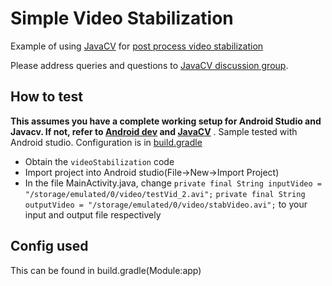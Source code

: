 Simple Video Stabilization
================

Example of using [JavaCV](https://github.com/bytedeco/javacv) for [post process video stabilization](https://cseweb.ucsd.edu/classes/fa03/cse252c/projects/skchow.pdf)

Please address queries and questions to [JavaCV discussion group](https://groups.google.com/forum/#!forum/javacv).


How to test
------------------------------
**This assumes you have a complete working setup for Android Studio and Javacv. If not, refer to [Android dev](http://developer.android.com/sdk/index.html) and [JavaCV](https://github.com/bytedeco/javacv)** . Sample tested with Android studio. Configuration is in [build.gradle](videoStablizaton/app/build.gradle)

* Obtain the `videoStabilization` code
* Import project into Android studio(File->New->Import Project)
* In the file MainActivity.java, change `private final String inputVideo = "/storage/emulated/0/video/testVid_2.avi";`
    `private final String outputVideo = "/storage/emulated/0/video/stabVideo.avi";`
to your input and output file respectively

Config used
--------------------------
This can be found in build.gradle(Module:app)
